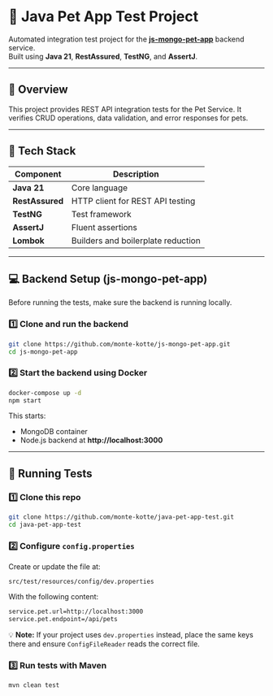 # 🐾 Java Pet App Test Project

Automated integration test project for the [**js-mongo-pet-app**](https://github.com/monte-kotte/js-mongo-pet-app) backend service.  
Built using **Java 21**, **RestAssured**, **TestNG**, and **AssertJ**.

---

## 🚀 Overview

This project provides REST API integration tests for the Pet Service.
It verifies CRUD operations, data validation, and error responses for pets.

---

## 🧱 Tech Stack

| Component | Description |
|------------|-------------|
| **Java 21** | Core language |
| **RestAssured** | HTTP client for REST API testing |
| **TestNG** | Test framework |
| **AssertJ** | Fluent assertions |
| **Lombok** | Builders and boilerplate reduction |

---

## 💻 Backend Setup (js-mongo-pet-app)

Before running the tests, make sure the backend is running locally.

### 1️⃣ Clone and run the backend

```bash
git clone https://github.com/monte-kotte/js-mongo-pet-app.git
cd js-mongo-pet-app
```

### 2️⃣ Start the backend using Docker

```bash
docker-compose up -d
npm start
```

This starts:

- MongoDB container
- Node.js backend at **http://localhost:3000**

---

## 🧪 Running Tests

### 1️⃣ Clone this repo

```bash
git clone https://github.com/monte-kotte/java-pet-app-test.git
cd java-pet-app-test
```

### 2️⃣ Configure `config.properties`

Create or update the file at:

```text
src/test/resources/config/dev.properties
```

With the following content:
```bash
service.pet.url=http://localhost:3000
service.pet.endpoint=/api/pets
```

💡 **Note:** If your project uses `dev.properties` instead, place the same keys there and ensure `ConfigFileReader` reads the correct file.

### 3️⃣ Run tests with Maven
```bash
mvn clean test
```
